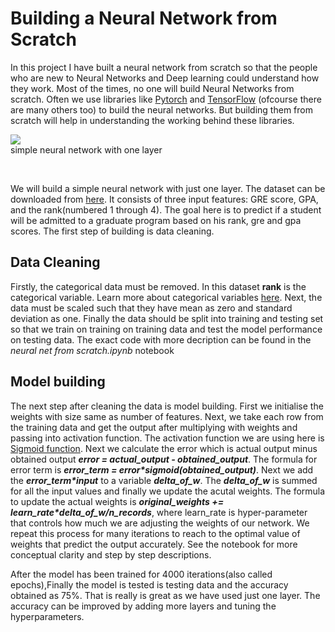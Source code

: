 <h1>Building a Neural Network from Scratch</h1>
<p>
  In this project I have built a neural network from scratch so that the people who are new to Neural Networks and Deep learning could
  understand how they work. Most of the times, no one will build Neural Networks from scratch. Often we use libraries like 
  <a href="https://pytorch.org/">Pytorch</a> and <a href="https://www.tensorflow.org/">TensorFlow</a> (ofcourse there are many others too)
  to build the neural networks. But building them from scratch will help in understanding the working behind these libraries.
</p>
<p>
  <img src="https://github.com/SurajChinna/Building-a-Neural-Network-from-Scratch-1/blob/master/assets/img1.png" /><br />
  simple neural network with one layer
</p>
<br />
<p>
  We will build a simple neural network with just one layer. The dataset can be downloaded from 
  <a href=" http://www.ats.ucla.edu/stat/data/binary.csv">here</a>. It consists of three input features: GRE score, GPA, 
  and the rank(numbered 1 through 4). The goal here is to predict if a student will be admitted to a graduate program based 
  on his rank, gre and gpa scores. The first step of building is data cleaning.
</p>
<h2>Data Cleaning</h2>
<p>
  Firstly, the categorical data must be removed. In this dataset <b>rank</b> is the categorical variable. Learn more about categorical
  variables <a href="https://en.wikipedia.org/wiki/Categorical_variable">here</a>. Next, the data must be scaled such that
  they have mean as zero and standard deviation as one. Finally the data should be split into training and testing set so that
  we train on training on training data and test the model performance on testing data.
  The exact code with more decription can be found in the <i>neural net from scratch.ipynb</i> notebook
</p>
<h2>Model building</h2>
<p>
  The next step after cleaning the data is model building. First we initialise the weights with size same as number of features. Next,
  we take each row from the training data and get the output after multiplying with weights and passing into activation function.
  The activation function we are using here is <a href="https://en.wikipedia.org/wiki/Sigmoid_function">Sigmoid function</a>. Next we
  calculate the error which is actual output minus obtained output <b><i>error = actual_output - obtained_output</i></b>. The formula for error
  term is <b><i>error_term = error*sigmoid(obtained_output)</i></b>. Next we add the <b><i>error_term*input</i></b> to a variable <b><i>delta_of_w</i></b>. 
  The <b><i>delta_of_w</i></b> is summed for all the input values and finally we update the acutal weights. The formula to update the 
  actual weights is <b><i>original_weights += learn_rate*delta_of_w/n_records</i></b>, where learn_rate is hyper-parameter that controls how 
  much we are adjusting the weights of our network. We repeat this process for many iterations to reach to the optimal value of
  weights that predict the output accurately. See the notebook for more conceptual clarity and step by step descriptions.
</p>
<p>
  After the model has been trained for 4000 iterations(also called epochs),Finally the model is tested is testing data and the 
  accuracy obtained as 75%. That is really is great as we have used just one layer. The accuracy can be improved by adding more layers
  and tuning the hyperparameters.
</p>
